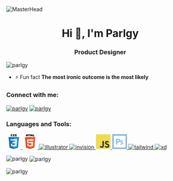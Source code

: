 ![MasterHead](https://qubstudio.com/wp-content/uploads/2019/08/product-design-banner.png)

<h1 align="center">Hi 👋, I'm Parlgy</h1>
<h3 align="center">Product Designer</h3>


<p align="left"> <img src="https://komarev.com/ghpvc/?username=parlgy&label=Profile%20views&color=0e75b6&style=flat" alt="parlgy" /> </p>


- ⚡ Fun fact **The most ironic outcome is the most likely**

<h3 align="left">Connect with me:</h3>
<p align="left">
<a href="https://twitter.com/parlgy" target="blank"><img align="center" src="https://raw.githubusercontent.com/rahuldkjain/github-profile-readme-generator/master/src/images/icons/Social/twitter.svg" alt="parlgy" height="30" width="40" /></a>
<a href="https://instagram.com/p_a_r_l_g_y" target="blank"><img align="center" src="https://raw.githubusercontent.com/rahuldkjain/github-profile-readme-generator/master/src/images/icons/Social/instagram.svg" alt="parlgy" height="30" width="40" /></a>
</p>

<h3 align="left">Languages and Tools:</h3>
<p align="left"> <a href="https://www.w3schools.com/css/" target="_blank" rel="noreferrer"> <img src="https://raw.githubusercontent.com/devicons/devicon/master/icons/css3/css3-original-wordmark.svg" alt="css3" width="40" height="40"/> </a> <a href="https://www.w3.org/html/" target="_blank" rel="noreferrer"> <img src="https://raw.githubusercontent.com/devicons/devicon/master/icons/html5/html5-original-wordmark.svg" alt="html5" width="40" height="40"/> </a> <a href="https://www.adobe.com/in/products/illustrator.html" target="_blank" rel="noreferrer"> <img src="https://www.vectorlogo.zone/logos/adobe_illustrator/adobe_illustrator-icon.svg" alt="illustrator" width="40" height="40"/> </a> <a href="https://www.invisionapp.com/" target="_blank" rel="noreferrer"> <img src="https://www.vectorlogo.zone/logos/invisionapp/invisionapp-icon.svg" alt="invision" width="40" height="40"/> </a> <a href="https://developer.mozilla.org/en-US/docs/Web/JavaScript" target="_blank" rel="noreferrer"> <img src="https://raw.githubusercontent.com/devicons/devicon/master/icons/javascript/javascript-original.svg" alt="javascript" width="40" height="40"/> </a> <a href="https://www.photoshop.com/en" target="_blank" rel="noreferrer"> <img src="https://raw.githubusercontent.com/devicons/devicon/master/icons/photoshop/photoshop-line.svg" alt="photoshop" width="40" height="40"/> </a> <a href="https://tailwindcss.com/" target="_blank" rel="noreferrer"> <img src="https://www.vectorlogo.zone/logos/tailwindcss/tailwindcss-icon.svg" alt="tailwind" width="40" height="40"/> </a> <a href="https://www.adobe.com/products/xd.html" target="_blank" rel="noreferrer"> <img src="https://cdn.worldvectorlogo.com/logos/adobe-xd.svg" alt="xd" width="40" height="40"/> </a> </p>

<p><img align="left" src="https://github-readme-stats.vercel.app/api/top-langs?username=parlgy&show_icons=true&locale=en&layout=compact" alt="parlgy" /></p>

<p>&nbsp;<img align="center" src="https://github-readme-stats.vercel.app/api?username=parlgy&show_icons=true&locale=en" alt="parlgy" /></p>

<p><img align="center" src="https://github-readme-streak-stats.herokuapp.com/?user=parlgy&" alt="parlgy" /></p>
